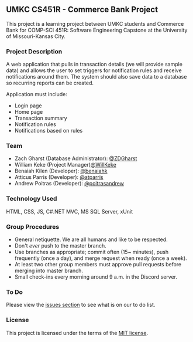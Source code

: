 ## UMKC CS451R - Commerce Bank Project
This project is a learning project between UMKC students and Commerce Bank for COMP-SCI 451R: Software Engineering Capstone at the University of Missouri-Kansas City.

### Project Description
A web application that pulls in transaction details (we will provide sample data) and allows the user to set triggers for notification rules and receive notifications around them. The system should also save data to a database so recurring reports can be created.

Application must include:
- Login page
- Home page
- Transaction summary
- Notification rules
- Notifications based on rules

### Team
- Zach Gharst (Database Administrator): [@ZDGharst](https://github.com/ZDGharst)
- William Keke (Project Manager)[@WillKeke](https://github.com/willkeke)
- Benaiah Kilen (Developer): [@benaiahk](https://github.com/benaiahk)
- Atticus Parris (Developer): [@atparris](https://github.com/atparris)
- Andrew Poitras (Developer): [@poitrasandrew](https://github.com/poitrasandrew)

### Technology Used
HTML, CSS, JS, C#.NET MVC, MS SQL Server, xUnit

### Group Procedures
- General netiquette. We are all humans and like to be respected.
- Don't *ever* push to the master branch.
- Use branches as appropriate; commit often (15~ minutes), push frequently (once a day), and merge request when ready (once a week).
- At least two other group members must approve pull requests before merging into master branch.
- Small check-ins every morning around 9 a.m. in the Discord server.

### To Do
Please view the [issues section](issues) to see what is on our to do list.

### License
This project is licensed under the terms of the [MIT license](LICENSE).
